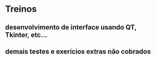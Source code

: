 # Treinos

## desenvolvimento de interface usando QT, Tkinter, etc...

## demais testes e exerícios extras não cobrados

